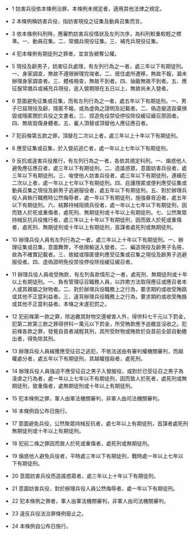 * 1 妨害兵役依本條例治罪，本條例未規定者，適用其他法律之規定。

* 2 本條例稱妨害兵役，指妨害現役之征集及動員召集而言。

* 3 依本條例科刑時，應審酌妨害兵役情狀及左列次序，為科刑較重較輕之標準。一、動員召集。二、常備兵現役征集。三、補充兵現役征集。

* 4 犯本條例有期徒刑之罪者，並宣告褫奪公權。

* 5 現役及齡男子，妨害征兵處理，有左列行為之一者，處三年以下有期徒刑。一、身家調查，無故不遵限辦理完竣者。二、居住處所遷移，無故不報，漏未辦理身家調查者。三、體格檢查，無故不到者。四、抽籤無故不到者。五、應征服常備兵或補充兵現役，逾入營期限在五日以上，無故尚未入營者。

* 6 意圖避免征集或召集，而有左列行為之一者，處五年以下有期徒刑。一、男子巳屆現役及齡，隱匿不報，或為虛偽之證明及記載者。二、偽造變造毀棄損毀或隱匿關於兵役之文書者。三、捏造免役禁役停役除役緩征緩召原因者。四、無故毀傷身體者。五、雇人頂替或頂替他人應征應召者。

* 7 犯前條第五款之罪，頂替在二次以上者，處三年以上十年以下有期徒刑。

* 8 應受征集或召集，於入營前逃亡者，處一年以上七年以下有期徒刑。

* 9 反抗或違害兵役推行，有左列行為之一者，各依其規定科刑。一、煽惑他人避免應征應召者，處三年以下有期徒刑。二、造謠惑眾，意圖妨害兵役者，處三年以下有期徒刑。三、唆使他人妨害兵役者，處三年以下有期徒刑，連續在二次以上者，處一年以上七年以下有期徒刑。四、庇護隱匿或便利應受征集或動員召集之現役及齡男子逃避服役者，處五年以下有期徒刑。五、對於辦理兵役人員執行職務時公然侮辱者，處一年以下有期徒刑，施強暴脅迫者，處五年以下有期徒刑。六、結夥持械阻撓兵役者，處一年以上七年以下有期徒刑，因而致人於死或重傷者，處死刑、無期徒刑或十年以上有期徒刑。七、公然聚眾持械反抗兵役推行者，處三年以上十年以下有期徒刑，因而致人於死或重傷者，處死刑、無期徒刑或十年以上有期徒刑，首謀者處死刑或無期徒刑。

* 10 辦理兵役人員有左列行為之一者，處三年以上十年以下有期徒刑。一、辦理征集或召集，意圖舞弊，不依限輸送入營者。二、編造現役及齡男子名冊，故為不確實記載者。三、故縱或隱匿便利應受征集或召集之現役及齡男子逃避服役者。四、虛偽證明免役禁役停役除役緩征緩召者。

* 11 辦理兵役人員收受賄款，有左列各款情形之一者，處死刑、無期徒刑或十年以上有期徒刑。一、負有管理征召職務人員，以詐欺方法取得應征或應召者本人或其親屬之財物者。二、對於辦理兵役職務上之行為，要求期約或收受賄路或其他不正當利益者。三、違背辦理兵役職務上之行為，要求期約或收受賄胳或其他不正當利益者。本條之未遂犯罰之。

* 12 犯前條第一款之罪，除追繳其財物交還被害人外，得併科七千元以下罰金，犯第二款第三款之罪得併科一萬元以下罰金，所受賄款應予追繳並沒收之。犯前條各款之罪，發覺自首者減輕其刑，其所受財物或賄款於自首前全部自動繳出者，得免除其刑。

* 13 辦理兵役人員緝獲應受征召之逃犯，不依法送由有審判權機關審判，而越權處分者，處五年以下有期徒刑，其越權擅殺者，處死刑。

* 14 辦理兵役人員強迫不應受征召之男子入營服役，或對於已受征召之男子為凌虐之行為者，處一年以上七年以不有期徒刑，因而致人於死者，處死刑或無期徒刑，致重傷者，處無期徒刑或十年以上有期徒刑。

* 15 犯本條例之罪，軍人由軍法機關審判，非軍人由司法機關審判。

* 16 本條例自公布日施行。

* 17 意圖避免兵役，公然聚眾持械反抗者，處七年以上有期徒刑，首謀者處死刑無期徒刑或十年以上有期徒刑。

* 18 犯前二條之罪因而致人於死或重傷者，處死刑或無期徒刑。

* 19 煽惑他人避免兵役者，平時處三年以下有期徒刑，戰時處一年以上七年以下有期徒刑。

* 20 意圖妨害兵役而造謠惑眾者，處三年以上十年以下有期徒刑。

* 21 意圖妨害兵役，對於辦理兵役人員公然侮辱者，處一年以下有期徒刑。

* 22 犯本條例之罪者，軍人由軍法機關審判，非軍人由司法機關審判。

* 23 違反兵役法治罪條例廢止之。

* 24 本條例自公布日施行。

